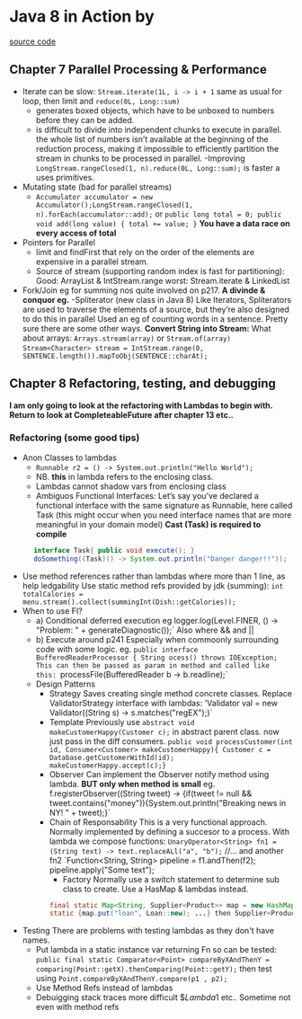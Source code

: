 # Java 8 in Action by 

[source code]()

## Chapter 7 Parallel Processing & Performance
  - Iterate can be slow: `Stream.iterate(1L, i -> i + 1` same as usual for loop, then limit and `reduce(0L, Long::sum)`
    - generates boxed objects, which have to be unboxed to numbers before they can be added.
    - is difficult to divide into independent chunks to execute in parallel. the whole list of numbers isn’t available at the beginning of the reduction process, making it
      impossible to efficiently partition the stream in chunks to be processed in parallel.
    -Improving
      `LongStream.rangeClosed(1, n).reduce(0L, Long::sum);` is faster a uses primitives.
  - Mutating state (bad for parallel streams)
    - `Accumulator accumulator = new Accumulator();LongStream.rangeClosed(1, n).forEach(accumulator::add);` or
      `public long total = 0; public void add(long value) { total += value; }`
      **You have a data race on every access of total**
  - Pointers for Parallel
    - limit and findFirst that rely on the order of the elements are expensive in a parallel stream. 
    - Source of stream (supporting random index is fast for partitioning): Good: ArrayList & IntStream.range worst: Stream.iterate & LinkedList
  - Fork/Join eg for summing nos quite involved on p217. **A divinde & conquor eg.**
  -Spliterator (new class in Java 8)
    Like Iterators, Spliterators are used to traverse the elements of a source, but they’re also designed to do this in parallel
    Used an eg of counting words in a sentence. Pretty sure there are some other ways.
    **Convert String into Stream:** What about arrays: `Arrays.stream(array)` or `Stream.of(array)`
    `Stream<Character> stream = IntStream.range(0, SENTENCE.length()).mapToObj(SENTENCE::charAt);`
    
## Chapter 8 Refactoring, testing, and debugging
**I am only going to look at the refactoring with Lambdas to begin with. Return to look at CompleteableFuture after
chapter 13 etc..**

### Refactoring (some good tips)
  - Anon Classes to lambdas
    - `Runnable r2 = () -> System.out.println("Hello World");`
    - NB. **this** in lambda refers to the enclosing class.
    - Lambdas cannot shadow vars from enclosing class
    - Ambiguos Functional Interfaces: Let’s say you’ve declared a functional interface with the same signature as Runnable, here called
      Task (this might occur when you need interface names that are more meaningful in your domain model)
      **Cast (Task) is required to compile**
```java
      interface Task{ public void execute(); }
      doSomething((Task)() -> System.out.println("Danger danger!!"));  
```
  - Use method references rather than lambdas where more than 1 line, as help ledgability
      Use static method refs provided by jdk (summing):
      `int totalCalories = menu.stream().collect(summingInt(Dish::getCalories));`
  - When to use FI?
    - a) Conditional deferred execution
        eg logger.log(Level.FINER, () -> "Problem: " + generateDiagnostic());` Also where && and ||
    - b) Execute around p241
      Especially when commoonly surrounding code with some logic.
      eg. `public interface BufferedReaderProcessor { String ocess() throws IOException;          
      This can then be passed as param in method and called like this: `processFile(BufferedReader b -> b.readline);`
    - Design Patterns
      - Strategy
        Saves creating single method concrete classes. Replace ValidatorStrategy interface with lambdas: 
        'Validator val = new Validator((String s) -> s.matches("regEX");)`
      - Template
        Previously use `abstract void makeCustomerHappy(Customer c);` in abstract parent class.
        now just pass in the diff consumers.
            `public void processCustomer(int id, Consumer<Customer> makeCustomerHappy){
            Customer c = Database.getCustomerWithId(id);
            makeCustomerHappy.accept(c);}`
      - Observer
        Can implement the Observer notify method using lambda. **BUT only when method is small**
        eg. f.registerObserver((String tweet) -> {if(tweet != null && tweet.contains("money")){System.out.println("Breaking news in NY! " + tweet);}`
      - Chain of Responsability
        This is a very functional approach. Normally implemented by defining a succesor to a process.
        With lambda we compose functions:
        `UnaryOperator<String> fn1 = (String text) -> text.replaceALl("a", "b");`  //... and another fn2
        `Function<String, String> pipeline = f1.andThen(f2); pipeline.apply("Some text");
        - Factory
          Normally use a switch statement to determine sub class to create. Use a HasMap & lambdas instead.
``` java
          final static Map<String, Supplier<Product>> map = new HashMap<>();
          static {map.put("loan", Loan::new); ...} then Supplier<Product> p = map.get(name); return p.get();
```
  - Testing
    There are problems with testing lambdas as they don't have names.
      - Put lambda in a static instance var returning Fn so can be tested: 
      `public final static Comparator<Point> compareByXAndThenY = comparing(Point::getX).thenComparing(Point::getY);`
      then test using `Point.compareByXAndThenY.compare(p1 , p2);`
      - Use Method Refs instead of lambdas
      - Debuigging stack traces more difficult $$Lambda$1 etc.. Sometime not even with method refs
   
